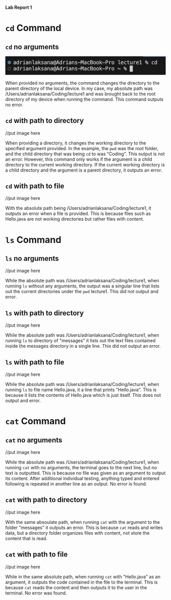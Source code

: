 **Lab Report 1**


# `cd` Command

## `cd` no arguments
![Image](cd_no_args.png)

When provided no arguments, the command changes the directory to the parent directory of the local device. In my case, my absolute path was /Users/adrianlaksana/Coding/lecture1  and was brought back to the root directory of my device when running the command. This command outputs no error.

## `cd` with path to directory
//put image here

When providing a directory, it changes the working directory to the specified argument provided. In the example, the `pwd` was the root folder, and the child directory that was being `cd` to was "Coding". This output is not an error. However, this command only works if the argument is a child directory to the current working directory. If the current working directory is a child directory and the argument is a parent directory, it outputs an error. 

## `cd` with path to file
//put image here

With the absolute path being /Users/adrianlaksana/Coding/lecture1, it outputs an error when a file is provided. This is because files such as Hello.java are not working directories but rather files with content.



# `ls` Command

## `ls` no arguments
//put image here

While the absolute path was /Users/adrianlaksana/Coding/lecture1, when running `ls` without any arguments, the output was a singular line that lists out the current directories under the `pwd` lecture1. This did not output and error.

## `ls` with path to directory
//put image here

While the absolute path was /Users/adrianlaksana/Coding/lecture1, when running `ls` to directory of "messages" it lists out the text files contained inside the messages directory in a single line. This did not output an error.

## `ls` with path to file
//put image here

While the absolute path was /Users/adrianlaksana/Coding/lecture1, when running `ls` to file name Hello.java, it a line that prints "Hello.java". This is because it lists the contents of Hello.java which is just itself. This does not output and error.



# `cat` Command

## `cat` no arguments
//put image here

While the absolute path was /Users/adrianlaksana/Coding/lecture1, when running `cat` with no arguments, the terminal goes to the next line, but no text is outputted. This is because no file was given as an argument to output its content. After additional individual testing, anything typed and entered following is repeated in another line as an output. No error is found.


## `cat` with path to directory
//put image here

With the same absoulate path, when running  `cat` with the argument to the folder "messages" it outputs an error. This is because `cat` reads and writes data, but a directory folder organizes files with content, not store the content that is read. 


## `cat` with path to file
//put image here

While in the same absolute path, when running `cat` with "Hello.java" as an argument, it outputs the code contained in the file to the terminal. This is because `cat` reads the content and then outputs it to the user in the terminal. No error was found.

